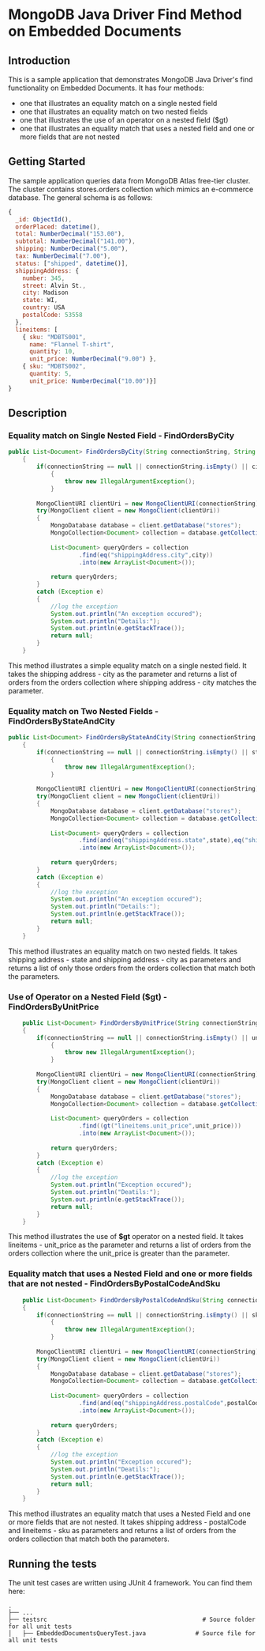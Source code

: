 # MongoDB Java Driver Find Method on Embedded Documents

## Introduction

This is a sample application that demonstrates MongoDB Java Driver's find functionality on Embedded Documents. It has four methods:

* one that illustrates an equality match on a single nested field 
* one that illustrates an equality match on two nested fields
* one that illustrates the use of an operator on a nested field ($gt)
* one that illustrates an equality match that uses a nested field and one or more fields that are not nested

## Getting Started

The sample application queries data from MongoDB Atlas free-tier cluster. The cluster contains stores.orders collection which mimics an e-commerce database. The general schema is as follows:
 
```javascript
{
  _id: ObjectId(),
  orderPlaced: datetime(),
  total: NumberDecimal("153.00"),
  subtotal: NumberDecimal("141.00"),
  shipping: NumberDecimal("5.00"),
  tax: NumberDecimal("7.00"),
  status: ["shipped", datetime()],
  shippingAddress: {
    number: 345,
    street: Alvin St.,
    city: Madison
    state: WI,
    country: USA
    postalCode: 53558
  },
  lineitems: [
    { sku: "MDBTS001",
      name: "Flannel T-shirt",
      quantity: 10,
      unit_price: NumberDecimal("9.00") },
    { sku: "MDBTS002",
      quantity: 5,
      unit_price: NumberDecimal("10.00")}] 
}
```

## Description

### Equality match on Single Nested Field - FindOrdersByCity

```java
public List<Document> FindOrdersByCity(String connectionString, String city)
	{
		if(connectionString == null || connectionString.isEmpty() || city==null|| city.isEmpty())
			{
				throw new IllegalArgumentException();
			}
		
		MongoClientURI clientUri = new MongoClientURI(connectionString);
		try(MongoClient client = new MongoClient(clientUri))
		{
			MongoDatabase database = client.getDatabase("stores");			
			MongoCollection<Document> collection = database.getCollection("orders");		
			
			List<Document> queryQrders = collection
					.find(eq("shippingAddress.city",city))
					.into(new ArrayList<Document>());
			
			return queryQrders;
		}
		catch (Exception e) 
		{
			//log the exception
	    	System.out.println("An exception occured");
	        System.out.println("Details:");
	        System.out.println(e.getStackTrace());
			return null;
		}		
	}
```

This method illustrates a simple equality match on a single nested field. It takes the shipping address - city as the parameter and returns a list of orders from the orders collection where shipping address - city matches the parameter.

### Equality match on Two Nested Fields - FindOrdersByStateAndCity 

```java
public List<Document> FindOrdersByStateAndCity(String connectionString, String state, String city)
	{
        if(connectionString == null || connectionString.isEmpty() || state.isEmpty() || state ==null || city.isEmpty() || city ==null)
        	{
        		throw new IllegalArgumentException();
        	}
        
		MongoClientURI clientUri = new MongoClientURI(connectionString);
		try(MongoClient client = new MongoClient(clientUri))
		{
			MongoDatabase database = client.getDatabase("stores");			
			MongoCollection<Document> collection = database.getCollection("orders");		
			
			List<Document> queryQrders = collection
					.find(and(eq("shippingAddress.state",state),eq("shippingAddress.city",city)))
					.into(new ArrayList<Document>());
			
			return queryQrders;
		}
		catch (Exception e) 
		{
			//log the exception
	    	System.out.println("An exception occured");
	        System.out.println("Details:");
	        System.out.println(e.getStackTrace());
			return null;
		}		
	}
```

This method illustrates an equality match on two nested fields. It takes shipping address - state and shipping address - city as parameters and returns a list of only those orders from the orders collection that match both the parameters.

### Use of Operator on a Nested Field ($gt) - FindOrdersByUnitPrice

```java
	public List<Document> FindOrdersByUnitPrice(String connectionString, Double unit_price)
	{
		if(connectionString == null || connectionString.isEmpty() || unit_price < 0)
			{
				throw new IllegalArgumentException();
			}
		
		MongoClientURI clientUri = new MongoClientURI(connectionString);
		try(MongoClient client = new MongoClient(clientUri))
		{
			MongoDatabase database = client.getDatabase("stores");
			MongoCollection<Document> collection = database.getCollection("orders");		
			
			List<Document> queryOrders = collection
					.find((gt("lineitems.unit_price",unit_price)))
					.into(new ArrayList<Document>());
			
			return queryOrders;
		}
		catch (Exception e) 
		{
			//log the exception
			System.out.println("Exception occured");
			System.out.println("Deatils:");
			System.out.println(e.getStackTrace());
			return null;
		}		
	}
```

This method illustrates the use of **$gt** operator on a nested field. It takes lineitems - unit_price as the parameter and returns a list of orders from the orders collection where the unit_price is greater than the parameter.

### Equality match that uses a Nested Field and one or more fields that are not nested - FindOrdersByPostalCodeAndSku

```java
	public List<Document> FindOrdersByPostalCodeAndSku(String connectionString, int postalCode, String sku)
	{
		if(connectionString == null || connectionString.isEmpty() || sku.isEmpty() || sku ==null|| postalCode < 0)
			{
				throw new IllegalArgumentException();
			}
		
		MongoClientURI clientUri = new MongoClientURI(connectionString);
		try(MongoClient client = new MongoClient(clientUri))
		{
			MongoDatabase database = client.getDatabase("stores");
			MongoCollection<Document> collection = database.getCollection("orders");		
			
			List<Document> queryOrders = collection
					.find(and(eq("shippingAddress.postalCode",postalCode),eq("lineitems.sku",sku)))
					.into(new ArrayList<Document>());
			
			return queryOrders;
		}
		catch (Exception e) 
		{
			//log the exception
			System.out.println("Exception occured");
			System.out.println("Deatils:");
			System.out.println(e.getStackTrace());
			return null;
		}		
	}
```
This method illustrates an equality match that uses a Nested Field and one or more fields that are not nested. It takes shipping address - postalCode and lineitems - sku as parameters and returns a list of orders from the orders collection that match both the parameters.

## Running the tests

The unit test cases are written using JUnit 4 framework. You can find them here: 

    .
    ├── ...
    ├── testsrc                    		                   # Source folder for all unit tests
    │   ├── EmbeddedDocumentsQueryTest.java              # Source file for all unit tests

